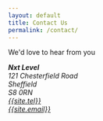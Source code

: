 ```yaml
---
layout: default
title: Contact Us
permalink: /contact/
---
```

<p>We'd love to hear from you</p>

<div class="row">
	<div class="col-xs-12">
		<address>
		  <strong>Nxt Level</strong><br>
		  121 Chesterfield Road<br>
		  Sheffield<br>
		  S8 0RN
		</address>
		<address>
		  <a href="tel:+{{site.tel_link}}" class="glyphicon glyphicon-earphone"> {{site.tel}}</a>
		</address>
		<address>
		  <a href="mailto:{{site.email}}" class="glyphicon glyphicon-envelope"> {{site.email}}</a>
		</address>
	</div>
</div>
